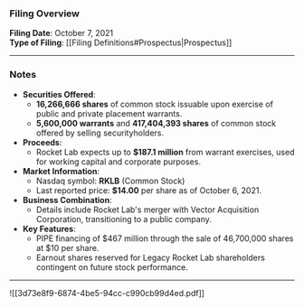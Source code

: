 ### Filing Overview

**Filing Date**: October 7, 2021  
**Type of Filing**: [[Filing Definitions#Prospectus|Prospectus]]

---
### Notes

- **Securities Offered**:
    - **16,266,666 shares** of common stock issuable upon exercise of public and private placement warrants.
    - **5,600,000 warrants** and **417,404,393 shares** of common stock offered by selling securityholders.
- **Proceeds**:
    - Rocket Lab expects up to **$187.1 million** from warrant exercises, used for working capital and corporate purposes.
- **Market Information**:
    - Nasdaq symbol: **RKLB** (Common Stock)
    - Last reported price: **$14.00** per share as of October 6, 2021.
- **Business Combination**:
    - Details include Rocket Lab's merger with Vector Acquisition Corporation, transitioning to a public company.
- **Key Features**:
    - PIPE financing of $467 million through the sale of 46,700,000 shares at $10 per share.
    - Earnout shares reserved for Legacy Rocket Lab shareholders contingent on future stock performance.

---

![[3d73e8f9-6874-4be5-94cc-c990cb99d4ed.pdf]]